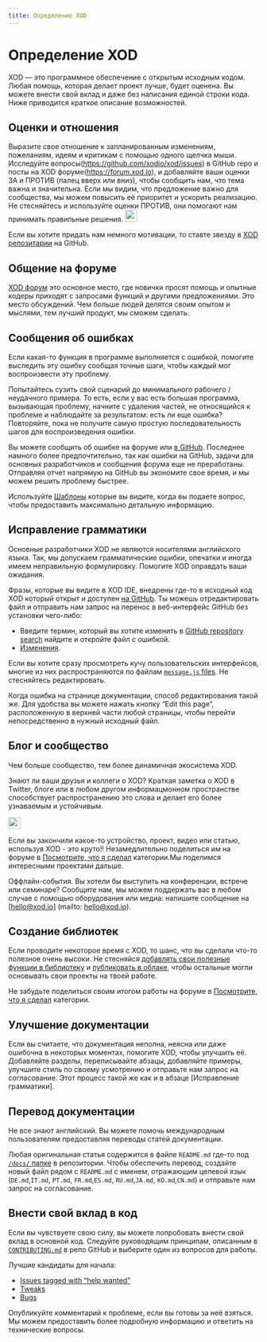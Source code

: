 ```yaml
---
title: Определение XOD
---
```


# Определение XOD

XOD — это программное обеспечение с открытым исходным кодом. Любая помощь,
которая делает проект лучше, будет оценена. Вы можете внести свой вклад и даже
без написания единой строки кода. Ниже приводится краткое описание возможностей.

## Оценки и отношения

Выразите свое отношение к запланированным изменениям, пожеланиям, идеям и
критикам с помощью одного щелчка мыши. Исследуйте
вопросы(https://github.com/xodio/xod/issues) в GitHub repo и посты на XOD
форуме(https://forum.xod.io), и добавляйте ваши оценки ЗА и ПРОТИВ (палец вверх
или вниз), чтобы сообщить нам, что тема важна и значительна. Если мы видим, что
предложение важно для сообщества, мы можем повысить её приоритет и ускорить
реализацию. Не стесняйтесь и используйте оценки ПРОТИВ, они помогают нам
принимать правильные решения. <a href="https://github.com/xodio/xod"><img
  src="https://img.shields.io/github/stars/xodio/xod.svg?style=social&label=XOD%20Stars"
  height="24"/></a>

Если вы хотите придать нам немного мотивации, то ставте звезду в
[XOD репозитарии](https://github.com/xodio/xod) на GitHub.

## Общение на форуме

[XOD форум](https://forum.xod.io) это основное место, где новички просят помощь
и опытные кодеры приходят с запросами функций и другими предложениями. Это место
обсуждений. Чем больше людей делятся своим опытом и мыслями, тем лучший продукт,
мы сможем сделать.

## Сообщения об ошибках

Если какая-то функция в программе выполняется с ошибкой, помогите выследить эту
ошибку сообщая точные шаги, чтобы каждый мог воспроизвести эту проблему.

Попытайтесь сузить свой сценарий до минимального рабочего / неудачного примера.
То есть, если у вас есть большая программа, вызывающая проблему, начните с
удаления частей, не относящийся к проблеме и наблюдайте за результатом: есть ли
еще ошибка? Повторяйте, пока не получите самую простую последовательность шагов
для воспроизведения ошибки.

Вы можете сообщить об ошибке на форуме или
[в GitHub](https://github.com/xodio/xod/issues/new). Последнее намного более
предпочтительно, так как ошибки на GitHub, задачи для основных разработчиков и
сообщения форума еще не преработаны. Отправляя отчет напрямую на GitHub вы
экономите свое время, и мы можем решить проблему быстрее.

Используйте
[Шаблоны](https://github.com/xodio/xod/blob/master/.github/ISSUE_TEMPLATE.md)
которые вы видите, когда вы подаете вопрос, чтобы предоставить максимально
детальную информацию.

## Исправление грамматики

Основные разработчики XOD не являются носителями английского языка. Так, мы
допускаем грамматические ошибки, опечатки и иногда имеем неправильную
формулировку. Помогите XOD оправдать ваши ожидания.

Фразы, которые вы видите в XOD IDE, внедрены где-то в исходный код XOD который
открыт и доступен [на GitHub](https://github.com/xodio/xod). Ты можешь
отредактировать файл и отправить нам запрос на перенос в веб-интерфейс GitHub
без установки чего-либо:

- Введите термин, который вы хотите изменить в
  [GitHub repository search](https://github.com/xodio/xod/search?utf8=%E2%9C%93&q=typozz&type=)
  найдите и откройте файл с ошибкой.
- [Изменения](https://help.github.com/articles/editing-files-in-another-user-s-repository/).

Если вы хотите сразу просмотреть кучу пользовательских интерфейсов, многие из
них распространяются по файлам
[`message.js` files](https://github.com/xodio/xod/search?utf8=%E2%9C%93&q=filename%3Amessages.js&type=).
Не стесняйтесь редактировать.

Когда ошибка на странице документации, способ редактирования такой же. Для
удобства вы можете нажать кнопку “Edit this page”, расположенную в верхней части
любой страницы, чтобы перейти непосредственно в нужный исходный файл.

## Блог и сообщество

Чем больше сообщество, тем более динамичная экосистема XOD.

Знают ли ваши друзья и коллеги о XOD? Краткая заметка о XOD в Twitter, блоге или
в любом другом информацмонном пространстве способствует распространению это
слова и делает его более узнаваемым и устойчивым.

<a href="https://twitter.com/intent/tweet?text=Visual%20programming%20for%20Arduino!%20https://xod.io"
  target="_blank"><img src="https://img.shields.io/twitter/url/http/shields.io.svg?style=social"
  height="24" /></a>

<!-- counter _blank underscore в†‘ -->

Если вы закончили какое-то устройство, проект, видео или статью, используя XOD -
это круто!! Незамедлительно поделиться им на форуме в
[Посмотрите, что я сделал](https://forum.xod.io/c/look-what-i-ve-done)
категории.Мы поделимся интересными проектами дальше.

Оффлайн-события. Вы хотели бы выступить на конференции, встрече или семинаре?
Сообщите нам, мы можем поддержать вас в любом случае с помощью оборудования или
медиа: напишите сообщение на [hello@xod.io] (mailto: hello@xod.io).

## Создание библиотек

Если проводите некоторое время с XOD, то шанс, что вы сделали что-то полезное
очень высоки. Не стесняйся
[добавлять свои полезные функции в библиотеку](/docs/guide/#making-your-own-nodes)
и [публиковать в облаке](/docs/guide/creating-libraries/), чтобы остальные могли
основывать свои проекты на твоей работе.

Не забудьте поделиться своим итогом работы на форуме в
[Посмотрите, что я сделал](https://forum.xod.io/c/look-what-i-ve-done)
категории.

## Улучшение документации

Если вы считаете, что документация неполна, неясна или даже ошибочна в некоторых
моментах, помогите XOD, чтобы улучшить её. Добавляйте разделы, переписывайте
абзацы, добавляйте примеры, улучшите стиль по своему усмотрению и отправьте нам
запрос на согласование. Этот процесс такой же как и в абзаце [Исправление
грамматики].

## Перевод документации

Не все знают английский. Вы можете помочь международным пользователям
предоставляя переводы статей документации.

Любая оригинальная статья содержится в файле `README.md` где-то под
[`/docs/` папке](https://github.com/xodio/xod/tree/master/docs) в репозитории.
Чтобы обеспечить перевод, создайте новый файл рядом с `README.md` с именем,
отражающим целевой язык (`DE.md`,`IT.md`, `PT.md`, `FR.md`,`ES.md`,
`RU.md`,`JA.md`, `KO.md`,`CN.md`) и отправьте нам запрос на согласование.

## Внести свой вклад в код

Если вы чувствуете свою силу, вы можете попробовать внести свой вклад в основной
код. Следуйте руководящим принципам, описанным в
[`CONTRIBUTING.md`](https://github.com/xodio/xod/blob/master/CONTRIBUTING.md) в
репо GitHub и выберите один из вопросов для работы.

Лучшие кандидаты для начала:

- [Issues tagged with “help wanted”](https://github.com/xodio/xod/issues?q=is%3Aissue+is%3Aopen+label%3A%22help+wanted%22)
- [Tweaks](https://github.com/xodio/xod/issues?q=is%3Aissue+is%3Aopen+label%3At%3Atweak)
- [Bugs](https://github.com/xodio/xod/issues?q=is%3Aissue+is%3Aopen+label%3At%3Abug)

Опубликуйте комментарий к проблеме, если вы готовы за неё взяться. Мы можем
предоставить более подробную информацию и ответить на технические вопросы.
